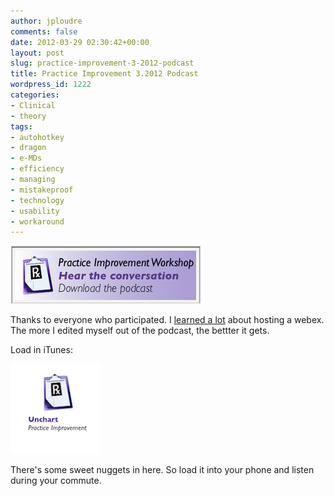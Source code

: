 ```yaml
---
author: jploudre
comments: false
date: 2012-03-29 02:30:42+00:00
layout: post
slug: practice-improvement-3-2012-podcast
title: Practice Improvement 3.2012 Podcast
wordpress_id: 1222
categories:
- Clinical
- theory
tags:
- autohotkey
- dragon
- e-MDs
- efficiency
- managing
- mistakeproof
- technology
- usability
- workaround
---
```


![](/files/2012/03/practice-improvement-podcast.png)

Thanks to everyone who participated. I [learned a lot](/2012/lessons-from-hosting-my-first-webex/) about hosting a webex. The more I edited myself out of the podcast, the bettter it gets.

Load in iTunes:

[![](/files/2012/03/Screen-Shot-2012-03-26-at-6.41.42-AM1.png)](http://itunes.apple.com/us/podcast/unchart/id514823962 )

There's some sweet nuggets in here. So load it into your phone and listen during your commute.

